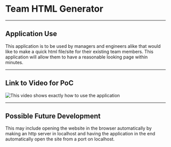 # Team HTML Generator

---

## Application Use

This application is to be used by managers and engineers alike that would like to make a quick html file/site for their existing team members. This application will allow them to have a reasonable looking page within minutes. 

---

## Link to Video for PoC

![This video shows exactly how to use the application](https://drive.google.com/file/d/1bnJtguC6KP-yPzhaKEaytdXbSARSPkdJ/view)

---

## Possible Future Development 

This may include opening the website in the browser automatically by making an http server in localhost and having the application in the end automatically open the site from a port on localhost.